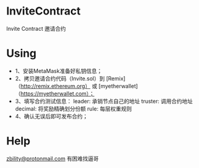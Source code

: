 # InviteContract
Invite Contract 邀请合约

# Using
* 1、安装MetaMask准备好私钥信息；
* 2、拷贝邀请合约代码（Invite.sol）到 [Remix]（http://remix.ethereum.org） 或 [myetherwallet]（https://myetherwallet.com）；
* 3、填写合约测试信息：
  leader:   承销节点自己的地址
  truster:  调用合约地址
  decimal:  将奖励精确划分份额
  rule:     每层权重规则
* 4、确认无误后即可发布合约；

# Help
zbility@protonmail.com 有困难找逼哥
